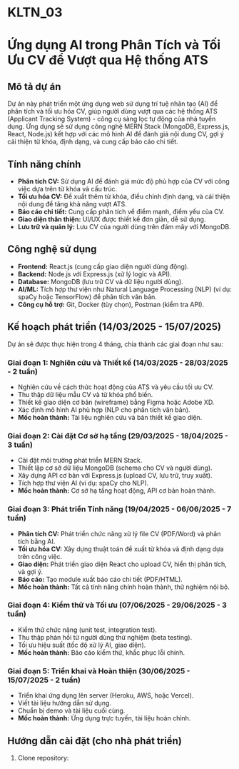 # KLTN_03
# Ứng dụng AI trong Phân Tích và Tối Ưu CV để Vượt qua Hệ thống ATS

## Mô tả dự án
Dự án này phát triển một ứng dụng web sử dụng trí tuệ nhân tạo (AI) để phân tích và tối ưu hóa CV, giúp người dùng vượt qua các hệ thống ATS (Applicant Tracking System) - công cụ sàng lọc tự động của nhà tuyển dụng. Ứng dụng sẽ sử dụng công nghệ MERN Stack (MongoDB, Express.js, React, Node.js) kết hợp với các mô hình AI để đánh giá nội dung CV, gợi ý cải thiện từ khóa, định dạng, và cung cấp báo cáo chi tiết.

## Tính năng chính
- **Phân tích CV:** Sử dụng AI để đánh giá mức độ phù hợp của CV với công việc dựa trên từ khóa và cấu trúc.
- **Tối ưu hóa CV:** Đề xuất thêm từ khóa, điều chỉnh định dạng, và cải thiện nội dung để tăng khả năng vượt ATS.
- **Báo cáo chi tiết:** Cung cấp phân tích về điểm mạnh, điểm yếu của CV.
- **Giao diện thân thiện:** UI/UX được thiết kế đơn giản, dễ sử dụng.
- **Lưu trữ và quản lý:** Lưu CV của người dùng trên đám mây với MongoDB.

## Công nghệ sử dụng
- **Frontend:** React.js (cung cấp giao diện người dùng động).
- **Backend:** Node.js với Express.js (xử lý logic và API).
- **Database:** MongoDB (lưu trữ CV và dữ liệu người dùng).
- **AI/ML:** Tích hợp thư viện như Natural Language Processing (NLP) (ví dụ: spaCy hoặc TensorFlow) để phân tích văn bản.
- **Công cụ hỗ trợ:** Git, Docker (tùy chọn), Postman (kiểm tra API).

## Kế hoạch phát triển (14/03/2025 - 15/07/2025)
Dự án sẽ được thực hiện trong 4 tháng, chia thành các giai đoạn như sau:

### Giai đoạn 1: Nghiên cứu và Thiết kế (14/03/2025 - 28/03/2025 - 2 tuần)
- Nghiên cứu về cách thức hoạt động của ATS và yêu cầu tối ưu CV.
- Thu thập dữ liệu mẫu CV và từ khóa phổ biến.
- Thiết kế giao diện cơ bản (wireframe) bằng Figma hoặc Adobe XD.
- Xác định mô hình AI phù hợp (NLP cho phân tích văn bản).
- **Mốc hoàn thành:** Tài liệu nghiên cứu và bản thiết kế giao diện.

### Giai đoạn 2: Cài đặt Cơ sở hạ tầng (29/03/2025 - 18/04/2025 - 3 tuần)
- Cài đặt môi trường phát triển MERN Stack.
- Thiết lập cơ sở dữ liệu MongoDB (schema cho CV và người dùng).
- Xây dựng API cơ bản với Express.js (upload CV, lưu trữ, truy xuất).
- Tích hợp thư viện AI (ví dụ: spaCy cho NLP).
- **Mốc hoàn thành:** Cơ sở hạ tầng hoạt động, API cơ bản hoàn thành.

### Giai đoạn 3: Phát triển Tính năng (19/04/2025 - 06/06/2025 - 7 tuần)
- **Phân tích CV:** Phát triển chức năng xử lý file CV (PDF/Word) và phân tích bằng AI.
- **Tối ưu hóa CV:** Xây dựng thuật toán đề xuất từ khóa và định dạng dựa trên công việc.
- **Giao diện:** Phát triển giao diện React cho upload CV, hiển thị phân tích, và gợi ý.
- **Báo cáo:** Tạo module xuất báo cáo chi tiết (PDF/HTML).
- **Mốc hoàn thành:** Tất cả tính năng chính hoàn thành, thử nghiệm nội bộ.

### Giai đoạn 4: Kiểm thử và Tối ưu (07/06/2025 - 29/06/2025 - 3 tuần)
- Kiểm thử chức năng (unit test, integration test).
- Thu thập phản hồi từ người dùng thử nghiệm (beta testing).
- Tối ưu hiệu suất (tốc độ xử lý AI, giao diện).
- **Mốc hoàn thành:** Báo cáo kiểm thử, khắc phục lỗi chính.

### Giai đoạn 5: Triển khai và Hoàn thiện (30/06/2025 - 15/07/2025 - 2 tuần)
- Triển khai ứng dụng lên server (Heroku, AWS, hoặc Vercel).
- Viết tài liệu hướng dẫn sử dụng.
- Chuẩn bị demo và tài liệu cuối cùng.
- **Mốc hoàn thành:** Ứng dụng trực tuyến, tài liệu hoàn chỉnh.

## Hướng dẫn cài đặt (cho nhà phát triển)
1. Clone repository:
